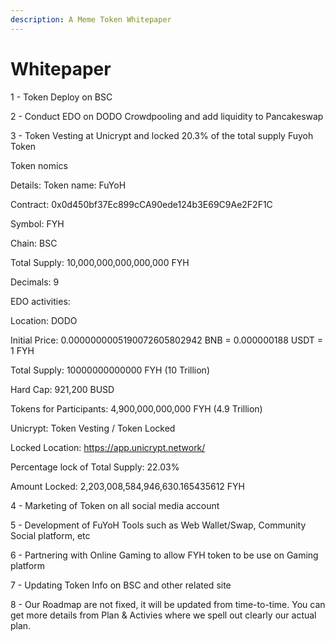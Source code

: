 ```yaml
---
description: A Meme Token Whitepaper
---
```


# Whitepaper

1 - Token Deploy on BSC

2 - Conduct EDO on DODO Crowdpooling and add liquidity to Pancakeswap

3 - Token Vesting at Unicrypt and locked 20.3% of the total supply Fuyoh Token

Token nomics

Details: Token name: FuYoH

Contract: 0x0d450bf37Ec899cCA90ede124b3E69C9Ae2F2F1C

Symbol: FYH

Chain: BSC

Total Supply: 10,000,000,000,000,000 FYH

Decimals: 9

&#x20;

EDO activities:

Location: DODO

Initial Price: 0.0000000005190072605802942 BNB = 0.000000188 USDT = 1 FYH&#x20;

Total Supply: 10000000000000 FYH (10 Trillion)

Hard Cap: 921,200 BUSD

Tokens for Participants: 4,900,000,000,000 FYH (4.9 Trillion)

&#x20;Unicrypt: Token Vesting / Token Locked

&#x20;Locked Location: https://app.unicrypt.network/

Percentage lock of Total Supply: 22.03%

Amount Locked: 2,203,008,584,946,630.165435612 FYH



4 - Marketing of Token on all social media account

5 - Development of FuYoH Tools such as Web Wallet/Swap, Community Social platform, etc

6 - Partnering with Online Gaming to allow FYH token to be use on Gaming platform

7 - Updating Token Info on BSC and other related site

8 - Our Roadmap are not fixed, it will be updated from time-to-time. You can get more details from Plan & Activies where we spell out clearly our actual plan.
